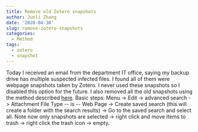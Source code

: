 ```yaml
---
title: Remove old Zotero snapshots
author: Junli Zhang
date: '2020-04-30'
slug: remove-zotero-snapshots
categories:
  - Method
tags:
  - zotero
  - snapshot
---
```


Today I received an email from the department IT office, saying my backup drive has multiple suspected infected files. I found all of them were webpage snapshots taken by Zotero. I never used these snapshots so I disabled this option for the future. I also removed all the old snapshots using the method described [here](https://forums.zotero.org/discussion/13691/how-can-i-delete-snapshots-and-files). Basic steps: Menu -> Edit -> advanced search -> Attachment File Type -- is -- Web Page -> Create saved search (this will create a folder with the search results) -> Go to the saved search and select all. Note now only snapshots are selected -> right click and move items to trash -> right click the trash icon -> empty.